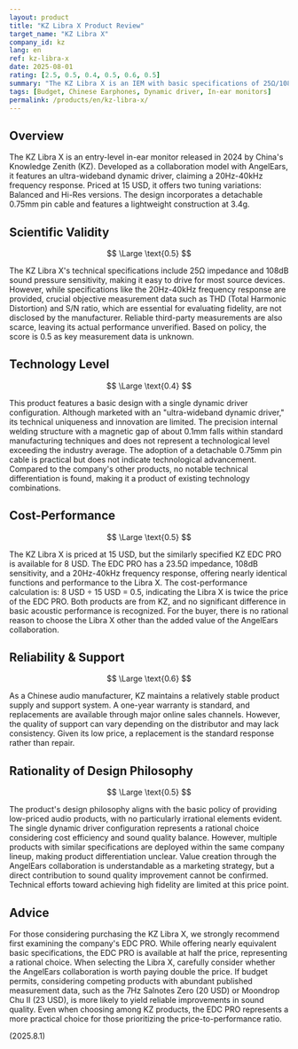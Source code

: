 ```yaml
---
layout: product
title: "KZ Libra X Product Review"
target_name: "KZ Libra X"
company_id: kz
lang: en
ref: kz-libra-x
date: 2025-08-01
rating: [2.5, 0.5, 0.4, 0.5, 0.6, 0.5]
summary: "The KZ Libra X is an IEM with basic specifications of 25Ω/108dB, but lacks objective data regarding fidelity. It also faces cost-performance challenges as the equivalent KZ EDC PRO is available at half the price."
tags: [Budget, Chinese Earphones, Dynamic driver, In-ear monitors]
permalink: /products/en/kz-libra-x/
---
```

## Overview

The KZ Libra X is an entry-level in-ear monitor released in 2024 by China's Knowledge Zenith (KZ). Developed as a collaboration model with AngelEars, it features an ultra-wideband dynamic driver, claiming a 20Hz-40kHz frequency response. Priced at 15 USD, it offers two tuning variations: Balanced and Hi-Res versions. The design incorporates a detachable 0.75mm pin cable and features a lightweight construction at 3.4g.

## Scientific Validity

$$ \Large \text{0.5} $$

The KZ Libra X's technical specifications include 25Ω impedance and 108dB sound pressure sensitivity, making it easy to drive for most source devices. However, while specifications like the 20Hz-40kHz frequency response are provided, crucial objective measurement data such as THD (Total Harmonic Distortion) and S/N ratio, which are essential for evaluating fidelity, are not disclosed by the manufacturer. Reliable third-party measurements are also scarce, leaving its actual performance unverified. Based on policy, the score is 0.5 as key measurement data is unknown.

## Technology Level

$$ \Large \text{0.4} $$

This product features a basic design with a single dynamic driver configuration. Although marketed with an "ultra-wideband dynamic driver," its technical uniqueness and innovation are limited. The precision internal welding structure with a magnetic gap of about 0.1mm falls within standard manufacturing techniques and does not represent a technological level exceeding the industry average. The adoption of a detachable 0.75mm pin cable is practical but does not indicate technological advancement. Compared to the company's other products, no notable technical differentiation is found, making it a product of existing technology combinations.

## Cost-Performance

$$ \Large \text{0.5} $$

The KZ Libra X is priced at 15 USD, but the similarly specified KZ EDC PRO is available for 8 USD. The EDC PRO has a 23.5Ω impedance, 108dB sensitivity, and a 20Hz-40kHz frequency response, offering nearly identical functions and performance to the Libra X. The cost-performance calculation is: 8 USD ÷ 15 USD = 0.5, indicating the Libra X is twice the price of the EDC PRO. Both products are from KZ, and no significant difference in basic acoustic performance is recognized. For the buyer, there is no rational reason to choose the Libra X other than the added value of the AngelEars collaboration.

## Reliability & Support

$$ \Large \text{0.6} $$

As a Chinese audio manufacturer, KZ maintains a relatively stable product supply and support system. A one-year warranty is standard, and replacements are available through major online sales channels. However, the quality of support can vary depending on the distributor and may lack consistency. Given its low price, a replacement is the standard response rather than repair.

## Rationality of Design Philosophy

$$ \Large \text{0.5} $$

The product's design philosophy aligns with the basic policy of providing low-priced audio products, with no particularly irrational elements evident. The single dynamic driver configuration represents a rational choice considering cost efficiency and sound quality balance. However, multiple products with similar specifications are deployed within the same company lineup, making product differentiation unclear. Value creation through the AngelEars collaboration is understandable as a marketing strategy, but a direct contribution to sound quality improvement cannot be confirmed. Technical efforts toward achieving high fidelity are limited at this price point.

## Advice

For those considering purchasing the KZ Libra X, we strongly recommend first examining the company's EDC PRO. While offering nearly equivalent basic specifications, the EDC PRO is available at half the price, representing a rational choice. When selecting the Libra X, carefully consider whether the AngelEars collaboration is worth paying double the price. If budget permits, considering competing products with abundant published measurement data, such as the 7Hz Salnotes Zero (20 USD) or Moondrop Chu II (23 USD), is more likely to yield reliable improvements in sound quality. Even when choosing among KZ products, the EDC PRO represents a more practical choice for those prioritizing the price-to-performance ratio.

(2025.8.1)
